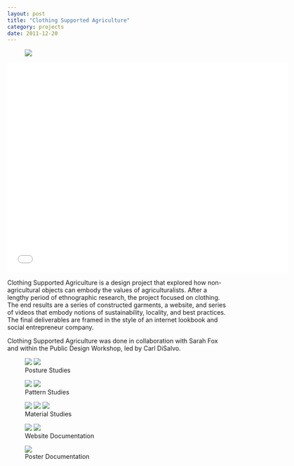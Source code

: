 ```yaml
---
layout: post
title: "Clothing Supported Agriculture"
category: projects
date: 2011-12-20 
---
```


<figure>
	<img src="{{ "images/csa/website-final.png" | relative_url }}">
</figure>

<iframe width="640" height="480" src="//www.youtube.com/embed/YvmsCC0fAP4" frameborder="0" ></iframe>

Clothing Supported Agriculture is a design project that explored how non-agricultural objects can embody the values of agriculturalists. After a lengthy period of ethnographic research, the project focused on clothing. The end results are a series of constructed garments, a website, and series of videos that embody notions of sustainability, locality, and best practices. The final deliverables are framed in the style of an internet lookbook and social entrepreneur company.

Clothing Supported Agriculture was done in collaboration with Sarah Fox and within the Public Design Workshop, led by Carl DiSalvo.

<figure class="half">
	<img src="/images/csa/bending-study.png">
	<img src="/images/csa/kneeling-study.png">
	<figcaption>Posture Studies</figcaption>
</figure>

<figure class="half">
	<img src="/images/csa/shirt-pattern.png">
	<img src="/images/csa/pants-pattern.png">
	<figcaption>Pattern Studies</figcaption>
</figure>

<figure class="third">
	<img src="/images/csa/shirt-final.jpeg">
	<img src="/images/csa/pants-final.jpeg">
	<img src="/images/csa/pocket-final.png">
	<figcaption>Material Studies</figcaption>
</figure>

<figure class="half">
	<img src="/images/csa/website-final.png">
	<img src="/images/csa/website-detail.png">
	<figcaption>Website Documentation</figcaption>
</figure>

<figure>
	<img src="/images/csa/poster-detail.png">
	<figcaption>Poster Documentation</figcaption>
</figure>
